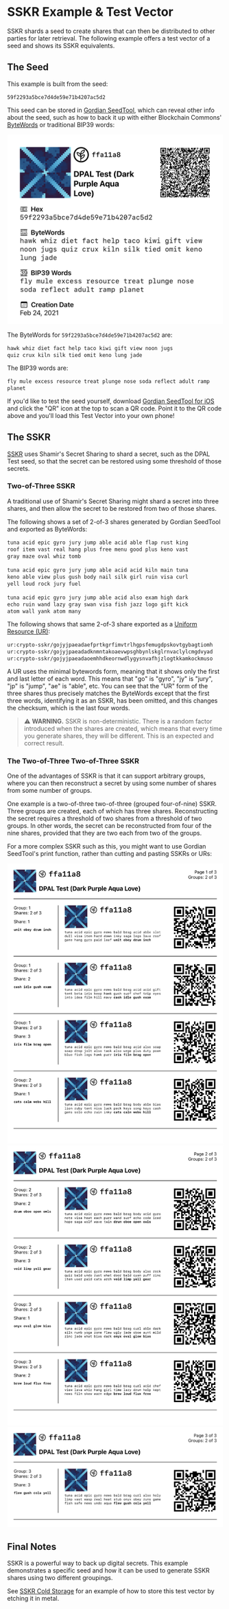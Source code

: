 # SSKR Example & Test Vector

SSKR shards a seed to create shares that can then be distributed to other parties for later retrieval. The following example offers a test vector of a seed and shows its SSKR equivalents.

## The Seed

This example is built from the seed:
```
59f2293a5bce7d4de59e71b4207ac5d2
```
This seed can be stored in [Gordian SeedTool](https://github.com/BlockchainCommons/GordianSeedTool-iOS), which can reveal other info about the seed, such as how to back it up with either Blockchain Commons' [ByteWords](https://github.com/BlockchainCommons/bc-bytewords) or traditional BIP39 words:

![](../images/sskr-seed.png)

The ByteWords for `59f2293a5bce7d4de59e71b4207ac5d2` are:
```
hawk whiz diet fact help taco kiwi gift view noon jugs 
quiz crux kiln silk tied omit keno lung jade
```
The BIP39 words are:
```
fly mule excess resource treat plunge nose soda reflect adult ramp planet
```
If you'd like to test the seed yourself, download [Gordian SeedTool for iOS](https://apps.apple.com/us/app/gordian-seed-tool/id1545088229) and click the "QR" icon at the top to scan a QR code. Point it to the QR code above and you'll load this Test Vector into your own phone!

## The SSKR

[SSKR](https://github.com/BlockchainCommons/bc-sskr) uses Shamir's Secret Sharing to shard a secret, such as the DPAL Test seed, so that the secret can be restored using some threshold of those secrets. 

### Two-of-Three SSKR

A traditional use of Shamir's Secret Sharing might shard a secret into three shares, and then allow the secret to be restored from two of those shares. 

The following shows a set of 2-of-3 shares generated by Gordian SeedTool and exported as ByteWords:
```
tuna acid epic gyro jury jump able acid able flap rust king 
roof item vast real hang plus free menu good plus keno vast 
gray maze oval whiz tomb

tuna acid epic gyro jury jump able acid acid kiln main tuna 
keno able view plus gush body nail silk girl ruin visa curl 
yell loud rock jury fuel

tuna acid epic gyro jury jump able acid also exam high dark 
echo ruin wand lazy gray swan visa fish jazz logo gift kick
atom wall yank atom many
```
The following shows that same 2-of-3 share exported as a [Uniform Resource (UR)](https://github.com/BlockchainCommons/Research/blob/master/papers/bcr-2020-005-ur.md):
```
ur:crypto-sskr/gojyjpaeadaefprtkgrfimvtrlhgpsfemugdpskovtgybagtiomh
ur:crypto-sskr/gojyjpaeadadknmntakoaevwpsghbynlskglrnvaclylcmgdvyad
ur:crypto-sskr/gojyjpaeadaoemhhdkeornwdlygysnvafhjzlogtkkamkockmuso
```
A UR uses the minimal bytewords form, meaning that it shows only the first and last letter of each word. This means that "go" is "gyro", "jy" is "jury", "jp" is "jump", "ae" is "able", etc. You can see that the "UR" form of the three shares thus precisely matches the ByteWords except that the first three words, identifying it as an SSKR, has been omitted, and this changes the checksum, which is the last four words.

> :warning: **WARNING.** SSKR is non-deterministic. There is a random factor introduced when the shares are created, which means that every time you generate shares, they will be different. This is an expected and correct result.
  
### The Two-of-Three Two-of-Three SSKR

One of the advantages of SSKR is that it can support arbitrary groups, where you can then reconstruct a secret by using some number of shares from some number of groups.

One example is a two-of-three two-of-three (grouped four-of-nine) SSKR. Three groups are created, each of which has three shares. Reconstructing the secret requires a threshold of two shares from a threshold of two groups. In other words, the secret can be reconstructed from four of the nine shares, provided that they are two each from two of the groups.

For a more complex SSKR such as this, you might want to use Gordian SeedTool's print function, rather than cutting and pasting SSKRs or URs:

![](../images/sskr-shares-1.png)
![](../images/sskr-shares-2.png)
![](../images/sskr-shares-3.png)

## Final Notes

SSKR is a powerful way to back up digital secrets. This example demonstrates a specific seed and how it can be used to generate SSKR shares using two different groupings.

See [SSKR Cold Storage](sskr-cold-storage.md) for an example of how to store this test vector by etching it in metal. 


